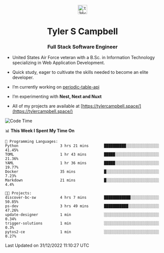 <p align="center">
<a href="https://www.linkedin.com/in/t36campbell" target="blank"><img align="center" src="https://ik.imagekit.io/t36campbell/Portfolio/linkedin.png.original_m8bbGgPh6.png" alt="t36campbell" height="30" width="30" /></a>
</p>
<h1 align="center">Tyler S Campbell</h1>
<h3 align="center">Full Stack Software Engineer</h3>

* United States Air Force veteran with a B.Sc. in Information Technology specializing in Web Application Development. 

* Quick study, eager to cultivate the skills needed to become an elite developer.

* I’m currently working on [periodic-table-api](https://github.com/t36campbell/periodic-table-api)

* I’m experimenting with **Nest, Next and Nuxt**

* All of my projects are available at [https://tylercampbell.space/](https://tylercampbell.space/)

<!--START_SECTION:waka-->
![Code Time](http://img.shields.io/badge/Code%20Time-2%2C064%20hrs%2051%20mins-blue)

📊 **This Week I Spent My Time On** 

```text
💬 Programming Languages: 
Python                   3 hrs 21 mins       ██████████░░░░░░░░░░░░░░░   41.45% 
TOML                     1 hr 43 mins        █████░░░░░░░░░░░░░░░░░░░░   21.36% 
YAML                     1 hr 36 mins        █████░░░░░░░░░░░░░░░░░░░░   19.77% 
Docker                   35 mins             █░░░░░░░░░░░░░░░░░░░░░░░░   7.23% 
Markdown                 21 mins             █░░░░░░░░░░░░░░░░░░░░░░░░   4.4%

🐱‍💻 Projects: 
discover-bc-sw           4 hrs 7 mins        ████████████░░░░░░░░░░░░░   50.85% 
ps-dev                   3 hrs 49 mins       ███████████░░░░░░░░░░░░░░   47.26% 
update-designer          1 min               ░░░░░░░░░░░░░░░░░░░░░░░░░   0.34% 
trigger-solutions        1 min               ░░░░░░░░░░░░░░░░░░░░░░░░░   0.3% 
pytos2-ce                1 min               ░░░░░░░░░░░░░░░░░░░░░░░░░   0.27%

```


 Last Updated on 31/12/2022 11:10:27 UTC
<!--END_SECTION:waka-->
